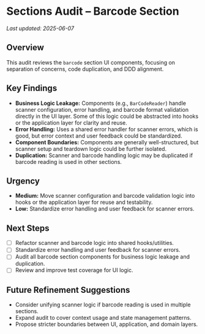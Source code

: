 # Sections Audit – Barcode Section

_Last updated: 2025-06-07_

## Overview
This audit reviews the `barcode` section UI components, focusing on separation of concerns, code duplication, and DDD alignment.

## Key Findings
- **Business Logic Leakage:** Components (e.g., `BarCodeReader`) handle scanner configuration, error handling, and barcode format validation directly in the UI layer. Some of this logic could be abstracted into hooks or the application layer for clarity and reuse.
- **Error Handling:** Uses a shared error handler for scanner errors, which is good, but error context and user feedback could be standardized.
- **Component Boundaries:** Components are generally well-structured, but scanner setup and teardown logic could be further isolated.
- **Duplication:** Scanner and barcode handling logic may be duplicated if barcode reading is used in other sections.

## Urgency
- **Medium:** Move scanner configuration and barcode validation logic into hooks or the application layer for reuse and testability.
- **Low:** Standardize error handling and user feedback for scanner errors.

## Next Steps
- [ ] Refactor scanner and barcode logic into shared hooks/utilities.
- [ ] Standardize error handling and user feedback for scanner errors.
- [ ] Audit all barcode section components for business logic leakage and duplication.
- [ ] Review and improve test coverage for UI logic.

## Future Refinement Suggestions
- Consider unifying scanner logic if barcode reading is used in multiple sections.
- Expand audit to cover context usage and state management patterns.
- Propose stricter boundaries between UI, application, and domain layers.
